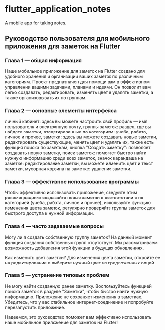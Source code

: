 # flutter_application_notes

A mobile app for taking notes.

## Руководство пользователя для мобильного приложения для заметок на Flutter

### Глава 1 — общая информация

Наше мобильное приложение для заметок на Flutter создано для удобного хранения и организации ваших заметок по различным категориям. Проект предназначен для помощи вам в эффективном управлении вашими задачами, планами и идеями. Он позволит вам легко создавать, редактировать, изменять цвет и удалять заметки, а также организовывать их по группам.

### Глава 2  — основные элементы интерфейса

личный кабинет: здесь вы можете настроить свой профиль — имя пользователя и электронную почту, 
группы заметок: раздел, где вы найдете заметки, отсортированные по категориям: учеба, работа, личное и прочее, 
заметки: здесь вы можете создавать новые заметки, редактировать существующие, менять цвет и удалять их, также есть функция поиска по заметкам, 
кнопка "Создать заметку": позволяет создавать новую заметку,
поиск заметок: помогает быстро найти нужную информацию среди всех заметок, 
значок карандаша на заметке: редактирование заметки, вы можете изменить цвет и текст заметки, 
мусорная корзина на заметке: удаление заметки.

### Глава 3  — эффективное использование программы

Чтобы эффективно использовать приложение, следуйте этим рекомендациям:
  создавайте новые заметки в соответствии с их категорией (учеба, работа, личное и прочее), 
  используйте функцию изменения цвета заметок, 
  регулярно проверяйте группы заметок для быстрого доступа к нужной информации.

### Глава 4  — часто задаваемые вопросы

  Могу ли я создать собственную группу заметок?
На данный момент функция создания собственных групп отсутствует. Мы рассматриваем возможность добавления этой функции в будущих обновлениях.  

  Как изменить цвет заметки?
Для изменения цвета заметки, откройте ее на редактирование и выберите нужный цвет из предложенных опций.

### Глава 5  — устранение типовых проблем

  Не могу найти созданную ранее заметку.
Воспользуйтесь функцией поиска заметок в разделе "Заметки", чтобы быстро найти нужную информацию.
  Приложение не сохраняет изменения в заметках.
Убедитесь, что у вас стабильное интернет-соединение и попробуйте перезапустить приложение.

Надеемся, это руководство поможет вам эффективно использовать наше мобильное приложение для заметок на Flutter!
